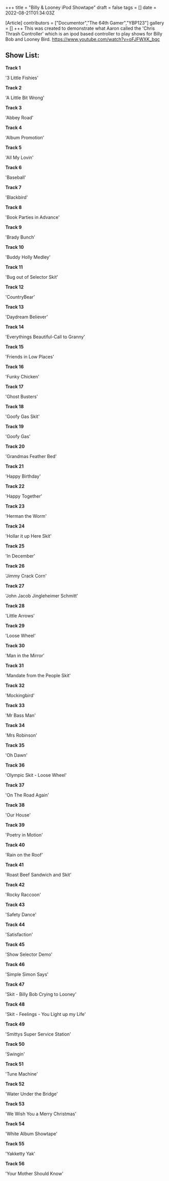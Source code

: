 +++
title = "Billy & Looney iPod Showtape"
draft = false
tags = []
date = 2022-08-21T01:34:03Z

[Article]
contributors = ["Documentor","The 64th Gamer","YBP123"]
gallery = []
+++
This was created to demonstrate what Aaron called the 'Chris Thrash Controller' which is an ipod based controller to play shows for Billy Bob and Looney Bird. <ref>https://www.youtube.com/watch?v=oFJFWXK_bqc</ref>

## Show List: ##
**Track 1** 

'3 Little Fishies'

**Track 2** 

'A Little Bit Wrong'

**Track 3** 

'Abbey Road'

**Track 4** 

'Album Promotion'

**Track 5**

'All My Lovin'

**Track 6**

'Baseball'

**Track 7**

'Blackbird'

**Track 8**

'Book Parties in Advance'

**Track 9**

'Brady Bunch'

**Track 10**

'Buddy Holly Medley'

**Track 11**

'Bug out of Selector Skit'

**Track 12**

'CountryBear'

**Track 13**

'Daydream Believer'

**Track 14**

'Everythings Beautiful-Call to Granny'

**Track 15**

'Friends in Low Places'

**Track 16**

'Funky Chicken'

**Track 17**

'Ghost Busters'

**Track 18**

'Goofy Gas Skit'

**Track 19**

'Goofy Gas'

**Track 20**

'Grandmas Feather Bed'

**Track 21**

'Happy Birthday'

**Track 22**

'Happy Together'

**Track 23**

'Herman the Worm'

**Track 24**

'Hollar it up Here Skit'

**Track 25**

'In December'

**Track 26**

'Jimmy Crack Corn'

**Track 27**

'John Jacob Jingleheimer Schmitt'

**Track 28**

'Little Arrows'

**Track 29**

'Loose Wheel'

**Track 30**

'Man in the Mirror'

**Track 31**

'Mandate from the People Skit'

**Track 32**

'Mockingbird'

**Track 33**

'Mr Bass Man'

**Track 34**

'Mrs Robinson'

**Track 35**

'Oh Dawn'

**Track 36**

'Olympic Skit - Loose Wheel'

**Track 37**

'On The Road Again'

**Track 38**

'Our House'

**Track 39**

'Poetry in Motion'

**Track 40**

'Rain on the Roof'

**Track 41**

'Roast Beef Sandwich and Skit'

**Track 42**

'Rocky Raccoon'

**Track 43**

'Safety Dance'

**Track 44** 

'Satisfaction'

**Track 45**

'Show Selector Demo'

**Track 46**

'Simple Simon Says'

**Track 47**

'Skit - Billy Bob Crying to Looney'

**Track 48**

'Skit - Feelings - You Light up my Life'

**Track 49**

'Smittys Super Service Station'

**Track 50**

'Swingin'

**Track 51**

'Tune Machine'

**Track 52**

'Water Under the Bridge'

**Track 53**

'We Wish You a Merry Christmas'

**Track 54**

'White Album Showtape'

**Track 55**

'Yakketty Yak'

**Track 56**

'Your Mother Should Know'